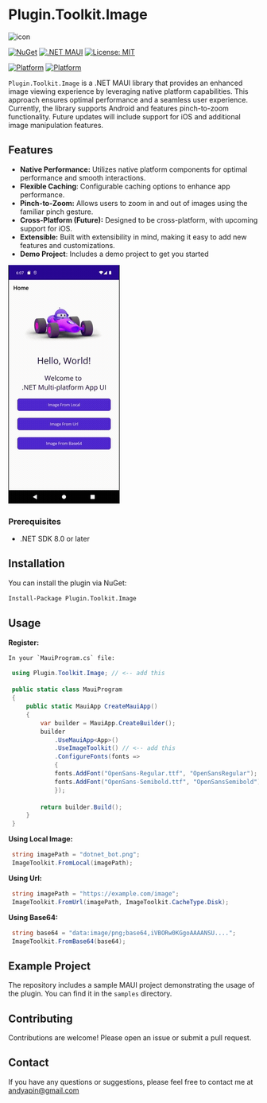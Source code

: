 
# Plugin.Toolkit.Image

![icon](https://handityo.my.id/icon_nuget.png)

[![NuGet](https://img.shields.io/nuget/v/Plugin.Toolkit.Image)](https://www.nuget.org/packages/Plugin.Toolkit.Image) 
[![.NET MAUI](https://img.shields.io/badge/.NET%20MAUI-512BD4?style=flat&logo=dotnet&label=.NET%20MAUI)](https://dotnet.microsoft.com/en-us/apps/maui)
[![License: MIT](https://img.shields.io/badge/License-MIT-yellow.svg)](https://opensource.org/licenses/MIT)

[![Platform](https://img.shields.io/badge/Platform-Android-green)](https://www.android.com/)
[![Platform](https://img.shields.io/badge/Platform-iOS%20(Not%20Supported)-red)](https://www.apple.com/ios/)

`Plugin.Toolkit.Image` is a .NET MAUI library that provides an enhanced image viewing experience by leveraging native platform capabilities. This approach ensures optimal performance and a seamless user experience. Currently, the library supports Android and features pinch-to-zoom functionality. Future updates will include support for iOS and additional image manipulation features.

## Features

*   **Native Performance:** Utilizes native platform components for optimal performance and smooth interactions.
* **Flexible Caching**: Configurable caching options to enhance app performance.
*   **Pinch-to-Zoom:** Allows users to zoom in and out of images using the familiar pinch gesture.
*   **Cross-Platform (Future):** Designed to be cross-platform, with upcoming support for iOS.
*   **Extensible:** Built with extensibility in mind, making it easy to add new features and customizations.
* **Demo Project**: Includes a demo project to get you started


![Demo](demo.gif)


### Prerequisites

*   .NET SDK 8.0 or later

## Installation

You can install the plugin via NuGet:

```bash
Install-Package Plugin.Toolkit.Image
```

## Usage

   **Register:**

    In your `MauiProgram.cs` file:

   ```csharp
    using Plugin.Toolkit.Image; // <-- add this

    public static class MauiProgram
    {
        public static MauiApp CreateMauiApp()
        {
            var builder = MauiApp.CreateBuilder();
            builder
                .UseMauiApp<App>()
                .UseImageToolkit() // <-- add this
                .ConfigureFonts(fonts =>
                {
	            fonts.AddFont("OpenSans-Regular.ttf", "OpenSansRegular");
	            fonts.AddFont("OpenSans-Semibold.ttf", "OpenSansSemibold");
                });

            return builder.Build();
        }
    }
   ```

   **Using Local Image:**
   ```csharp
    string imagePath = "dotnet_bot.png";
    ImageToolkit.FromLocal(imagePath);
   ```

   **Using Url:**
   ```csharp
    string imagePath = "https://example.com/image";
    ImageToolkit.FromUrl(imagePath, ImageToolkit.CacheType.Disk);
   ```

   **Using Base64:**
   ```csharp
    string base64 = "data:image/png;base64,iVBORw0KGgoAAAANSU....";
    ImageToolkit.FromBase64(base64);
   ```

## Example Project
The repository includes a sample MAUI project demonstrating the usage of the plugin. You can find it in the `samples` directory.

## Contributing
Contributions are welcome! Please open an issue or submit a pull request.

## Contact
If you have any questions or suggestions, please feel free to contact me at andyapin@gmail.com
